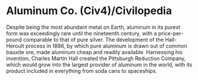 # Aluminum Co. (Civ4)/Civilopedia

Despite being the most abundant metal on Earth, aluminum in its purest form was exceedingly rare until the nineteenth century, with a price-per-pound comparable to that of pure silver. The development of the Hall-Heroult process in 1886, by which pure aluminum is drawn out of common bauxite ore, made aluminum cheap and readily available. Harnessing his invention, Charles Martin Hall created the Pittsburgh Reduction Company, which would grow into the largest provider of aluminum in the world, with its product included in everything from soda cans to spaceships.